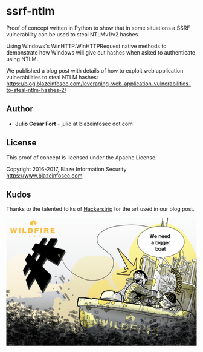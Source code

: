 # ssrf-ntlm
Proof of concept written in Python to show that in some situations a SSRF vulnerability can be used to steal NTLMv1/v2 hashes.

Using Windows's WinHTTP.WinHTTPRequest native methods to demonstrate how Windows will give out hashes when asked to authenticate using NTLM.

We published a blog post with details of how to exploit web application vulnerabilities to steal NTLM hashes:
https://blog.blazeinfosec.com/leveraging-web-application-vulnerabilities-to-steal-ntlm-hashes-2/


## Author

* **Julio Cesar Fort** - julio at blazeinfosec dot com

## License 

This proof of concept is licensed under the Apache License.

Copyright 2016-2017, Blaze Information Security
https://www.blazeinfosec.com


## Kudos

Thanks to the talented folks of [Hackerstrip](https://hackerstrip.exposure.co/) for the art used in our blog post.

![We need a bigger boat](fisherman-for-blog.jpg)

